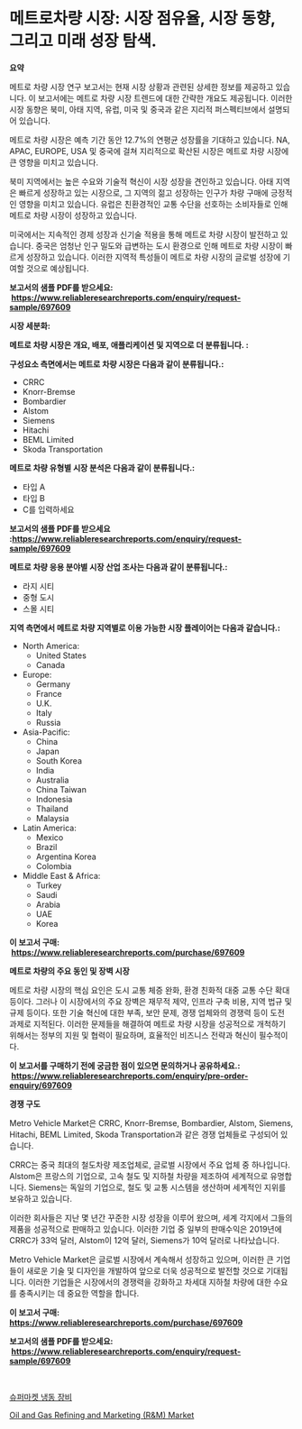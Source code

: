 <p><h1>메트로차량 시장: 시장 점유율, 시장 동향, 그리고 미래 성장 탐색.</h1></p><p><strong>요약</strong></p>
<p><p>메트로 차량 시장 연구 보고서는 현재 시장 상황과 관련된 상세한 정보를 제공하고 있습니다. 이 보고서에는 메트로 차량 시장 트렌드에 대한 간략한 개요도 제공됩니다. 이러한 시장 동향은 북미, 아태 지역, 유럽, 미국 및 중국과 같은 지리적 퍼스펙티브에서 설명되어 있습니다.</p><p>메트로 차량 시장은 예측 기간 동안 12.7%의 연평균 성장률을 기대하고 있습니다. NA, APAC, EUROPE, USA 및 중국에 걸쳐 지리적으로 확산된 시장은 메트로 차량 시장에 큰 영향을 미치고 있습니다. </p><p>북미 지역에서는 높은 수요와 기술적 혁신이 시장 성장을 견인하고 있습니다. 아태 지역은 빠르게 성장하고 있는 시장으로, 그 지역의 젊고 성장하는 인구가 차량 구매에 긍정적인 영향을 미치고 있습니다. 유럽은 친환경적인 교통 수단을 선호하는 소비자들로 인해 메트로 차량 시장이 성장하고 있습니다. </p><p>미국에서는 지속적인 경제 성장과 신기술 적용을 통해 메트로 차량 시장이 발전하고 있습니다. 중국은 엄청난 인구 밀도와 급변하는 도시 환경으로 인해 메트로 차량 시장이 빠르게 성장하고 있습니다. 이러한 지역적 특성들이 메트로 차량 시장의 글로벌 성장에 기여할 것으로 예상됩니다.</p></p>
<p><strong>보고서의 샘플 PDF를 받으세요: &nbsp;<a href="https://www.reliableresearchreports.com/enquiry/request-sample/697609">https://www.reliableresearchreports.com/enquiry/request-sample/697609</a></strong></p>
<p><strong>시장 세분화:</strong></p>
<p><strong> 메트로 차량 시장은 개요, 배포, 애플리케이션 및 지역으로 더 분류됩니다. :</strong></p>
<p><strong>구성요소 측면에서는 메트로 차량 시장은 다음과 같이 분류됩니다.:</strong></p>
<p><ul><li>CRRC</li><li>Knorr-Bremse</li><li>Bombardier</li><li>Alstom</li><li>Siemens</li><li>Hitachi</li><li>BEML Limited</li><li>Skoda Transportation</li></ul></p>
<p><strong> 메트로 차량 유형별 시장 분석은 다음과 같이 분류됩니다.:</strong></p>
<p><ul><li>타입 A</li><li>타입 B</li><li>C를 입력하세요</li></ul></p>
<p><strong>보고서의 샘플 PDF를 받으세요 :<a href="https://www.reliableresearchreports.com/enquiry/request-sample/697609">https://www.reliableresearchreports.com/enquiry/request-sample/697609</a></strong></p>
<p><strong> 메트로 차량 응용 분야별 시장 산업 조사는 다음과 같이 분류됩니다.:</strong></p>
<p><ul><li>라지 시티</li><li>중형 도시</li><li>스몰 시티</li></ul></p>
<p><strong>지역 측면에서 메트로 차량 지역별로 이용 가능한 시장 플레이어는 다음과 같습니다.:</strong></p>
<p><ul>
    <li>
        North America:
        <ul>
            <li>United States</li>
            <li>Canada</li>
        </ul>
    </li>
    <li>
        Europe:
        <ul>
            <li>Germany</li>
            <li>France</li>
            <li>U.K.</li>
            <li>Italy</li>
            <li>Russia</li>
        </ul>
    </li>
    <li>
        Asia-Pacific:
        <ul>
            <li>China</li>
            <li>Japan</li>
            <li>South Korea</li>
            <li>India</li>
            <li>Australia</li>
            <li>China Taiwan</li>
            <li>Indonesia</li>
            <li>Thailand</li>
            <li>Malaysia</li>
        </ul>
    </li>
    <li>
        Latin America:
        <ul>
            <li>Mexico</li>
            <li>Brazil</li>
            <li>Argentina Korea</li>
            <li>Colombia</li>
        </ul>
    </li>
    <li>
        Middle East & Africa:
        <ul>
            <li>Turkey</li>
            <li>Saudi</li>
            <li>Arabia</li>
            <li>UAE</li>
            <li>Korea</li>
        </ul>
    </li>
    </ul></p>
<p><strong>이 보고서 구매: &nbsp;<a href="https://www.reliableresearchreports.com/purchase/697609">https://www.reliableresearchreports.com/purchase/697609</a></strong></p>
<p><strong>메트로 차량의 주요 동인 및 장벽 시장</strong></p>
<p><p>메트로 차량 시장의 핵심 요인은 도시 교통 체증 완화, 환경 친화적 대중 교통 수단 확대 등이다. 그러나 이 시장에서의 주요 장벽은 재무적 제약, 인프라 구축 비용, 지역 법규 및 규제 등이다. 또한 기술 혁신에 대한 부족, 보안 문제, 경쟁 업체와의 경쟁력 등이 도전 과제로 지적된다. 이러한 문제들을 해결하여 메트로 차량 시장을 성공적으로 개척하기 위해서는 정부의 지원 및 협력이 필요하며, 효율적인 비즈니스 전략과 혁신이 필수적이다.</p></p>
<p><strong>이 보고서를 구매하기 전에 궁금한 점이 있으면 문의하거나 공유하세요.: &nbsp;<a href="https://www.reliableresearchreports.com/enquiry/pre-order-enquiry/697609">https://www.reliableresearchreports.com/enquiry/pre-order-enquiry/697609</a></strong></p>
<p><strong>경쟁 구도</strong></p>
<p><p>Metro Vehicle Market은 CRRC, Knorr-Bremse, Bombardier, Alstom, Siemens, Hitachi, BEML Limited, Skoda Transportation과 같은 경쟁 업체들로 구성되어 있습니다.</p><p>CRRC는 중국 최대의 철도차량 제조업체로, 글로벌 시장에서 주요 업체 중 하나입니다. Alstom은 프랑스의 기업으로, 고속 철도 및 지하철 차량을 제조하여 세계적으로 유명합니다. Siemens는 독일의 기업으로, 철도 및 교통 시스템을 생산하며 세계적인 지위를 보유하고 있습니다.</p><p>이러한 회사들은 지난 몇 년간 꾸준한 시장 성장을 이루어 왔으며, 세계 각지에서 그들의 제품을 성공적으로 판매하고 있습니다. 이러한 기업 중 일부의 판매수익은 2019년에 CRRC가 33억 달러, Alstom이 12억 달러, Siemens가 10억 달러로 나타났습니다.</p><p>Metro Vehicle Market은 글로벌 시장에서 계속해서 성장하고 있으며, 이러한 큰 기업들이 새로운 기술 및 디자인을 개발하여 앞으로 더욱 성공적으로 발전할 것으로 기대됩니다. 이러한 기업들은 시장에서의 경쟁력을 강화하고 차세대 지하철 차량에 대한 수요를 충족시키는 데 중요한 역할을 합니다.</p></p>
<p><strong>이 보고서 구매: &nbsp; <a href="https://www.reliableresearchreports.com/purchase/697609">https://www.reliableresearchreports.com/purchase/697609</a></strong></p>
<p><strong>보고서의 샘플 PDF를 받으세요: &nbsp;<a href="https://www.reliableresearchreports.com/enquiry/request-sample/697609">https://www.reliableresearchreports.com/enquiry/request-sample/697609</a></strong><strong></strong></p>
<p>&nbsp;</p>
<p><p><a href="https://github.com/CorEmtymerich56566/Market-Research-Report-List-1/blob/main/561842415500.md">슈퍼마켓 냉동 장비</a></p><p><a href="https://github.com/lubmix/Market-Research-Report-List-2/blob/main/oil-and-gas-refining-and-marketing-rm-market.md">Oil and Gas Refining and Marketing (R&M) Market</a></p></p>